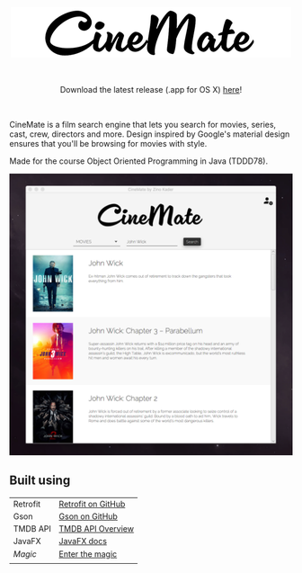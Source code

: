 <p align="center">
<img src="resources/image/logo.png" />
</p>

<br>

<p align="center">
Download the latest release (.app for OS X) <a target="_blank" href="https://github.com/ZinoKader/CineMate/releases/download/1.0/CineMate.app.zip">here</a>!
</p>

<br>


CineMate is a film search engine that lets you search for movies, series, cast,
crew, directors and more. Design inspired by Google's material design ensures that
you'll be browsing for movies with style.

Made for the course Object Oriented Programming in Java (TDDD78).

![CineMate UI](resources/image/showcase.png)

Built using
----



  
  |  |  |
  | ------ | ------ |
  | Retrofit | [Retrofit on GitHub](https://github.com/square/retrofit) |
  | Gson | [Gson on GitHub](https://github.com/google/gson)|
  | TMDB API | [TMDB API Overview](https://www.themoviedb.org/documentation/api) |
  | JavaFX | [JavaFX docs](http://docs.oracle.com/javase/8/javase-clienttechnologies.htm)  |
  | <i>Magic</i> | [Enter the magic](https://www.zinokader.se) |
  |  |  |



